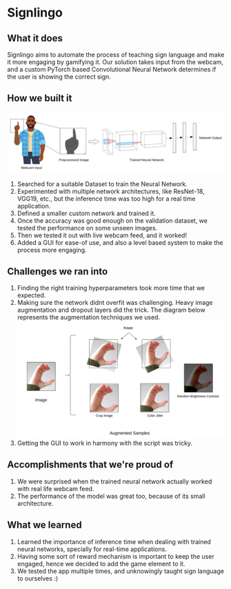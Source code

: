 # Signlingo

## What it does
Signlingo aims to automate the process of teaching sign language and make it  more engaging by gamifying it. Our solution takes input from the webcam, and a custom PyTorch based Convolutional Neural Network determines if the user is showing the correct sign. 

## How we built it
![](https://raw.githubusercontent.com/Mainakdeb/signlingo/main/images/ASL_preprocessing_2.png)
1. Searched for a suitable Dataset to train the Neural Network.
2. Experimented with multiple network architectures, like ResNet-18, VGG19, etc., but the inference time was too high for a real time application.
3. Defined a smaller custom network and trained it.
4. Once the accuracy was good enough on the validation dataset, we tested the performance on some unseen images.
5. Then we tested it out with live webcam feed, and it worked!
6. Added a GUI for ease-of use, and also a level based system to make the process more engaging.

## Challenges we ran into
1.  Finding the right training hyperparameters took more time that we expected.
2. Making sure the network didnt overfit was challenging. Heavy image augmentation and dropout layers did the trick. The diagram below represents the augmentation techniques we used.
![](https://raw.githubusercontent.com/Mainakdeb/signlingo/main/images/ASL_augmentation.png)
3. Getting the GUI to work in harmony with the script was tricky.

## Accomplishments that we're proud of
1. We were surprised when the trained neural network actually worked with real life webcam feed.
2. The performance of the model was great too, because of its small architecture.

## What we learned
1. Learned the importance of inference time when dealing with trained neural networks, specially for real-time applications.
3. Having some sort of reward mechanism is important to keep the user engaged, hence we decided to add the game element to it.
2. We tested the app multiple times,  and unknowingly taught sign language  to ourselves :)
